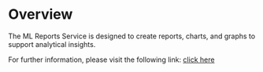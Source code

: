 # Overview

The ML Reports Service is designed to create reports, charts, and graphs to support analytical insights.



For further information, please visit the following link: [click here](../../../../../learn/functional-capabilities/manage-learn/overview.md)
